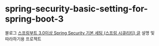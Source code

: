 # spring-security-basic-setting-for-spring-boot-3

블로그 [스프링부트 3.0이상 Spring Security 기본 세팅 (스프링 시큐리티) 글](https://nahwasa.com/entry/%EC%8A%A4%ED%94%84%EB%A7%81%EB%B6%80%ED%8A%B8-30%EC%9D%B4%EC%83%81-Spring-Security-%EA%B8%B0%EB%B3%B8-%EC%84%B8%ED%8C%85-%EC%8A%A4%ED%94%84%EB%A7%81-%EC%8B%9C%ED%81%90%EB%A6%AC%ED%8B%B0) 설명 및 따라하기용 프로젝트
